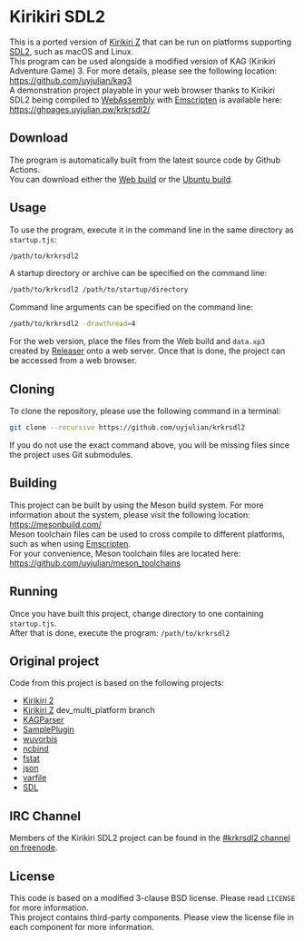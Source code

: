 # Kirikiri SDL2

This is a ported version of [Kirikiri Z](https://krkrz.github.io/) that can be run on platforms supporting [SDL2](https://www.libsdl.org/), such as macOS and Linux.  
This program can be used alongside a modified version of KAG (Kirikiri Adventure Game) 3. For more details, please see the following location: https://github.com/uyjulian/kag3  
A demonstration project playable in your web browser thanks to Kirikiri SDL2 being compiled to [WebAssembly](https://webassembly.org/) with [Emscripten](https://emscripten.org/) is available here: https://ghpages.uyjulian.pw/krkrsdl2/  

## Download

The program is automatically built from the latest source code by Github Actions.  
You can download either the [Web build](https://github.com/uyjulian/krkrsdl2/releases/download/latest/krkrsdl2-web.zip) or the [Ubuntu build](https://github.com/uyjulian/krkrsdl2/releases/download/latest/krkrsdl2-ubuntu.zip).

## Usage

To use the program, execute it in the command line in the same directory as `startup.tjs`:
```bash
/path/to/krkrsdl2
```

A startup directory or archive can be specified on the command line:
```bash
/path/to/krkrsdl2 /path/to/startup/directory
```

Command line arguments can be specified on the command line:
```bash
/path/to/krkrsdl2 -drawthread=4
```

For the web version, place the files from the Web build and `data.xp3` created by [Releaser](https://krkrz.github.io/krkr2doc/kr2doc/contents/Releaser.html) onto a web server. Once that is done, the project can be accessed from a web browser.  

## Cloning

To clone the repository, please use the following command in a terminal:

```bash
git clone --recursive https://github.com/uyjulian/krkrsdl2
```
If you do not use the exact command above, you will be missing files since the project uses Git submodules.

## Building

This project can be built by using the Meson build system. For more information about the system, please visit the following location: https://mesonbuild.com/  
Meson toolchain files can be used to cross compile to different platforms, such as when using [Emscripten](https://emscripten.org/).  
For your convenience, Meson toolchain files are located here: https://github.com/uyjulian/meson_toolchains  

## Running

Once you have built this project, change directory to one containing `startup.tjs`.  
After that is done, execute the program: `/path/to/krkrsdl2`  

## Original project

Code from this project is based on the following projects:
* [Kirikiri 2](https://github.com/krkrz/krkr2)
* [Kirikiri Z](https://github.com/krkrz/krkrz) dev_multi_platform branch
* [KAGParser](https://github.com/krkrz/KAGParser)
* [SamplePlugin](https://github.com/krkrz/SamplePlugin)
* [wuvorbis](https://github.com/krkrz/wuvorbis)
* [ncbind](https://github.com/wtnbgo/ncbind)
* [fstat](https://github.com/wtnbgo/fstat)
* [json](https://github.com/wtnbgo/json)
* [varfile](https://github.com/wtnbgo/varfile)
* [SDL](https://github.com/libsdl-org/SDL)

## IRC Channel

Members of the Kirikiri SDL2 project can be found in the [#krkrsdl2 channel on freenode](https://webchat.freenode.net/?channel=#krkrsdl2).

## License

This code is based on a modified 3-clause BSD license. Please read `LICENSE` for more information.  
This project contains third-party components. Please view the license file in each component for more information.
